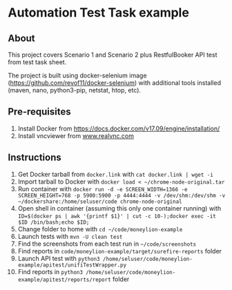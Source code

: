 # Automation Test Task example

## About
This project covers Scenario 1 and Scenario 2 plus RestfulBooker API test from test task sheet.

The project is built using docker-selenium image 
(https://github.com/revof11/docker-selenium) 
with additional tools installed (maven, nano, python3-pip, netstat, htop, etc).

## Pre-requisites
1. Install Docker from https://docs.docker.com/v17.09/engine/installation/
2. Install vncviewer from www.realvnc.com 

## Instructions 
1. Get Docker tarball from `docker.link` with `cat docker.link | wget -i`
2. Import tarball to Docker with `docker load < ~/chrome-node-original.tar`
3. Run container with 
`docker run -d -e SCREEN_WIDTH=1366 -e SCREEN_HEIGHT=768 -p 5900:5900 -p 4444:4444 -v /dev/shm:/dev/shm -v ~/dockershare:/home/seluser/code chrome-node-original`
4. Open shell in container (assuming this only one container running) with 
`ID=$(docker ps | awk '{printf $1}' | cut -c 10-);docker exec -it $ID /bin/bash;echo $ID;`
5. Change folder to home with `cd ~/code/moneylion-example`
6. Launch tests with `mvn -U clean test`
7. Find the screenshots from each test run in `~/code/screenshots`
8. Find reports in `code/moneylion-example/target/surefire-reports` folder
9. Launch API test with `python3 /home/seluser/code/moneylion-example/apitest/unifiTestWrapper.py`
10. Find reports in `python3 /home/seluser/code/moneylion-example/apitest/reports/report` folder
